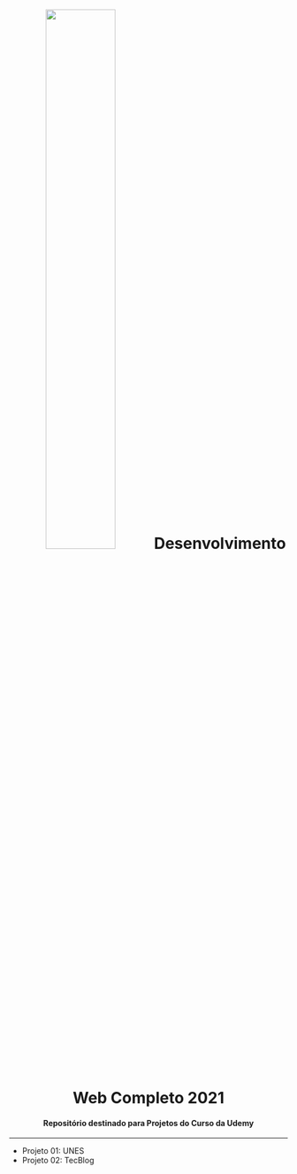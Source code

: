  <h1 align='center'>
    <img src='https://centrosoftware.com.br/wp-content/uploads/2020/10/543_378726_tech.hero_.jpg' width='50%'>
    <b>Desenvolvimento Web Completo 2021</b>
</h1>
<h4 align='center'>
    Repositório destinado para Projetos do Curso da Udemy<br>
</h4>
<hr>

<ul>
    <li>Projeto 01: UNES</li>
    <li>Projeto 02: TecBlog</li>
</ul>